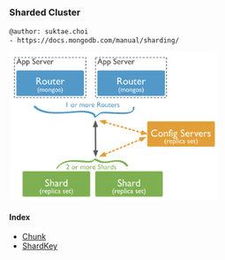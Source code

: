 ### Sharded Cluster

```
@author: suktae.choi
- https://docs.mongodb.com/manual/sharding/
```

<img src="images/Screen%20Shot%202019-11-11%20at%2002.05.53.png" width="75%">

#### Index

- [Chunk](chunk)
- [ShardKey](shardkey)

